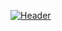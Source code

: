[![Header](https://raw.githubusercontent.com/ariasalejandra/<OWNER>/<OWNER>/readme_header.jpg "Header")](https://i.pinimg.com/736x/06/2b/9c/062b9c055534c346eb2ddebe8a9d4d56.jpg)

